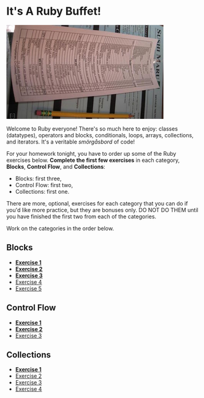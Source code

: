 # It's A Ruby Buffet!

![Sushi menu](img/sushi-menu.jpg)

Welcome to Ruby everyone! There's so much here to enjoy: classes (datatypes),
operators and blocks, conditionals, loops, arrays, collections, and iterators.
It's a veritable *smörgåsbord* of code!

For your homework tonight, you have to order up some of the Ruby exercises
below. **Complete the first few exercises** in each category, **Blocks**,
**Control Flow**, and **Collections**:

- Blocks: first three,
- Control Flow: first two,
- Collections: first one.

There are more, optional, exercises for each category that you can do if you'd
like more practice, but they are bonuses only. DO NOT DO THEM until you have
finished the first two from each of the categories.

Work on the categories in the order below.

## Blocks

- **[Exercise 1](ruby_blocks.md#exercise-1--calculators-two-files)**
- **[Exercise 2](ruby_blocks.md#exercise-2--road-music)**
- **[Exercise 3](ruby_blocks.md#exercise-3--what-would-opec-do)**
- [Exercise 4](ruby_blocks.md#exercise-4--george-jetson-has-had-enough)
- [Exercise 5](ruby_blocks.md#exercise-5--space-oddity)

## Control Flow

- **[Exercise 1](ruby_control_flow.md#exercise-1--help-me-obi-wan-kenobi)**
- **[Exercise 2](ruby_control_flow.md#exercise-2--youre-a-feisty-little-one)**
- [Exercise 3](ruby_control_flow.md#exercise-3--bounty-hunters--we-dont-need-that-scum)

## Collections

- **[Exercise 1](ruby_collections.md#exercise-1--access-information-in-the-data-structure)**
- [Exercise 2](ruby_collections.md#exercise-2--interact-with-the-data-in-the-structure)
- [Exercise 3](ruby_collections.md#exercise-3--add-and-remove-data-in-the-structure)
- [Exercise 4](ruby_collections.md#exercise-4--begin-working-with-the-data-structure)
